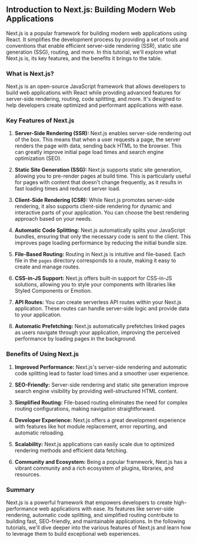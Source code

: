 ## Introduction to Next.js: Building Modern Web Applications

Next.js is a popular framework for building modern web applications using React. It simplifies the development process by providing a set of tools and conventions that enable efficient server-side rendering (SSR), static site generation (SSG), routing, and more. In this tutorial, we'll explore what Next.js is, its key features, and the benefits it brings to the table.

### What is Next.js?

Next.js is an open-source JavaScript framework that allows developers to build web applications with React while providing advanced features for server-side rendering, routing, code splitting, and more. It's designed to help developers create optimized and performant applications with ease.

### Key Features of Next.js

1. **Server-Side Rendering (SSR):** Next.js enables server-side rendering out of the box. This means that when a user requests a page, the server renders the page with data, sending back HTML to the browser. This can greatly improve initial page load times and search engine optimization (SEO).

2. **Static Site Generation (SSG):** Next.js supports static site generation, allowing you to pre-render pages at build time. This is particularly useful for pages with content that doesn't change frequently, as it results in fast loading times and reduced server load.

3. **Client-Side Rendering (CSR):** While Next.js promotes server-side rendering, it also supports client-side rendering for dynamic and interactive parts of your application. You can choose the best rendering approach based on your needs.

4. **Automatic Code Splitting:** Next.js automatically splits your JavaScript bundles, ensuring that only the necessary code is sent to the client. This improves page loading performance by reducing the initial bundle size.

5. **File-Based Routing:** Routing in Next.js is intuitive and file-based. Each file in the `pages` directory corresponds to a route, making it easy to create and manage routes.

6. **CSS-in-JS Support:** Next.js offers built-in support for CSS-in-JS solutions, allowing you to style your components with libraries like Styled Components or Emotion.

7. **API Routes:** You can create serverless API routes within your Next.js application. These routes can handle server-side logic and provide data to your application.

8. **Automatic Prefetching:** Next.js automatically prefetches linked pages as users navigate through your application, improving the perceived performance by loading pages in the background.

### Benefits of Using Next.js

1. **Improved Performance:** Next.js's server-side rendering and automatic code splitting lead to faster load times and a smoother user experience.

2. **SEO-Friendly:** Server-side rendering and static site generation improve search engine visibility by providing well-structured HTML content.

3. **Simplified Routing:** File-based routing eliminates the need for complex routing configurations, making navigation straightforward.

4. **Developer Experience:** Next.js offers a great development experience with features like hot module replacement, error reporting, and automatic reloading.

5. **Scalability:** Next.js applications can easily scale due to optimized rendering methods and efficient data fetching.

6. **Community and Ecosystem:** Being a popular framework, Next.js has a vibrant community and a rich ecosystem of plugins, libraries, and resources.

### Summary

Next.js is a powerful framework that empowers developers to create high-performance web applications with ease. Its features like server-side rendering, automatic code splitting, and simplified routing contribute to building fast, SEO-friendly, and maintainable applications. In the following tutorials, we'll dive deeper into the various features of Next.js and learn how to leverage them to build exceptional web experiences.
